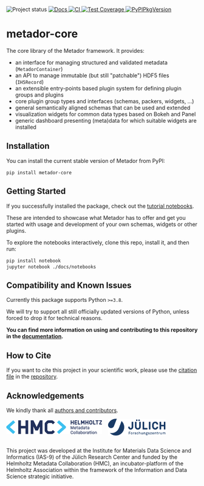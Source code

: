 ![Project status](https://img.shields.io/badge/project%20status-alpha-%23ff8000)
[
![Docs](https://img.shields.io/badge/read-docs-success)
](https://materials-data-science-and-informatics.github.io/metador-core)
[
![CI](https://img.shields.io/github/actions/workflow/status/Materials-Data-Science-and-Informatics/metador-core/ci.yml?branch=main&label=ci)
](https://github.com/Materials-Data-Science-and-Informatics/metador-core/actions/workflows/ci.yml)
[
![Test Coverage](https://materials-data-science-and-informatics.github.io/metador-core/main/coverage_badge.svg)
](https://materials-data-science-and-informatics.github.io/metador-core/main/coverage)
[
![PyPIPkgVersion](https://img.shields.io/pypi/v/metador-core)
](https://pypi.org/project/metador-core/)

<!-- --8<-- [start:abstract] -->
# metador-core

The core library of the Metador framework. It provides:

* an interface for managing structured and validated metadata (`MetadorContainer`)
* an API to manage immutable (but still "patchable") HDF5 files (`IH5Record`)
* an extensible entry-points based plugin system for defining plugin groups and plugins
* core plugin group types and interfaces (schemas, packers, widgets, ...)
* general semantically aligned schemas that can be used and extended
* visualization widgets for common data types based on Bokeh and Panel
* generic dashboard presenting (meta)data for which suitable widgets are installed

<!-- --8<-- [end:abstract] -->
<!-- --8<-- [start:quickstart] -->

## Installation

You can install the current stable version of Metador from PyPI:

```
pip install metador-core
```

## Getting Started

If you successfully installed the package, check out the
[tutorial notebooks](https://materials-data-science-and-informatics.github.io/metador-core/main/notebooks/about/).

These are intended to showcase what Metador has to offer and get you started with usage
and development of your own schemas, widgets or other plugins.

To explore the notebooks interactively, clone this repo, install it, and then run:

```
pip install notebook
jupyter notebook ./docs/notebooks
```

## Compatibility and Known Issues

Currently this package supports Python `>=3.8`.

We will try to support all still officially updated versions of Python,
unless forced to drop it for technical reasons.

<!-- --8<-- [end:quickstart] -->

**You can find more information on using and contributing to this repository in the
[documentation](https://materials-data-science-and-informatics.github.io/metador-core/main).**

<!-- --8<-- [start:citation] -->

## How to Cite

If you want to cite this project in your scientific work,
please use the [citation file](https://citation-file-format.github.io/)
in the [repository](https://github.com/Materials-Data-Science-and-Informatics/metador-core/blob/main/CITATION.cff).

<!-- --8<-- [end:citation] -->
<!-- --8<-- [start:acknowledgements] -->

## Acknowledgements

We kindly thank all
[authors and contributors](https://materials-data-science-and-informatics.github.io/metador-core/latest/credits).

<div>
<img style="vertical-align: middle;" alt="HMC Logo" src="https://github.com/Materials-Data-Science-and-Informatics/Logos/raw/main/HMC/HMC_Logo_M.png" width=50% height=50% />
&nbsp;&nbsp;
<img style="vertical-align: middle;" alt="FZJ Logo" src="https://github.com/Materials-Data-Science-and-Informatics/Logos/raw/main/FZJ/FZJ.png" width=30% height=30% />
</div>
<br />

This project was developed at the Institute for Materials Data Science and Informatics
(IAS-9) of the Jülich Research Center and funded by the Helmholtz Metadata Collaboration
(HMC), an incubator-platform of the Helmholtz Association within the framework of the
Information and Data Science strategic initiative.

<!-- --8<-- [end:acknowledgements] -->
